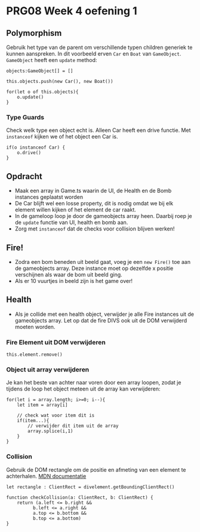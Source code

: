 # PRG08 Week 4 oefening 1

## Polymorphism

Gebruik het type van de parent om verschillende typen children generiek te kunnen aanspreken. In dit voorbeeld erven `Car` en `Boat` van `GameObject`. `GameObject` heeft een `update` method:
```
objects:GameObject[] = []

this.objects.push(new Car(), new Boat())

for(let o of this.objects){
    o.update()
}
```

### Type Guards

Check welk type een object echt is. Alleen Car heeft een drive functie. Met `instanceof` kijken we of het object een Car is.
```
if(o instanceof Car) {
    o.drive()
}
```

## Opdracht

- Maak een array in Game.ts waarin de UI, de Health en de Bomb instances geplaatst worden
- De Car blijft wel een losse property, dit is nodig omdat we bij elk element willen kijken of het element de car raakt.
- In de gameloop loop je door de gameobjects array heen. Daarbij roep je de `update` functie van UI, health en bomb aan.
- Zorg met `instanceof` dat de checks voor collision blijven werken!

## Fire!

- Zodra een bom beneden uit beeld gaat, voeg je een `new Fire()` toe aan de gameobjects array. Deze instance moet op dezelfde x positie verschijnen als waar de bom uit beeld ging.
- Als er 10 vuurtjes in beeld zijn is het game over!

## Health 

- Als je collide met een health object, verwijder je alle Fire instances uit de gameobjects array. Let op dat de fire DIVS ook uit de DOM verwijderd moeten worden.

### Fire Element uit DOM verwijderen

```
this.element.remove()
```

### Object uit array verwijderen

Je kan het beste van achter naar voren door een array loopen, zodat je tijdens de loop het object meteen uit de array kan verwijderen:
```
for(let i = array.length; i>=0; i--){
    let item = array[i]

    // check wat voor item dit is
    if(item...){
        // verwijder dit item uit de array
        array.splice(i,1)
    }
}
```

### Collision 

Gebruik de DOM rectangle om de positie en afmeting van een element te achterhalen. [MDN documentatie](https://developer.mozilla.org/en-US/docs/Web/API/Element/getBoundingClientRect)

```
let rectangle : ClientRect = divelement.getBoundingClientRect()

function checkCollision(a: ClientRect, b: ClientRect) {
    return (a.left <= b.right &&
          b.left <= a.right &&
          a.top <= b.bottom &&
          b.top <= a.bottom)
}
```